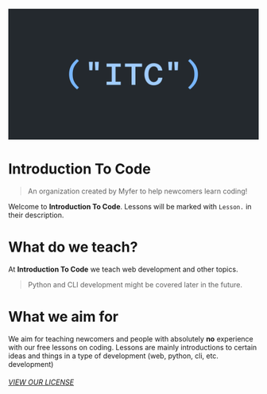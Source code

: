 ![](itc-logo.png)
# Introduction To Code
> An organization created by Myfer to help newcomers learn coding!

Welcome to **Introduction To Code**.
Lessons will be marked with `Lesson.` in their description.

# What do we teach?

At **Introduction To Code** we teach web development and other topics.
> Python and CLI development might be covered later in the future.

# What we aim for

We aim for teaching newcomers and people with absolutely **no** experience with our free lessons on coding. Lessons are mainly introductions to certain ideas and things in a type of development (web, python, cli, etc. development)


###### [VIEW OUR LICENSE](LICENSE)
